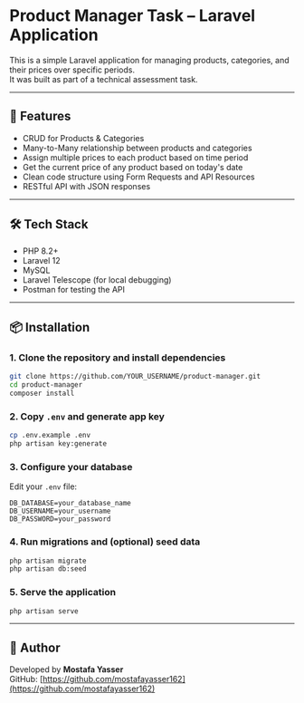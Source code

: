 # Product Manager Task – Laravel Application

This is a simple Laravel application for managing products, categories, and their prices over specific periods.  
It was built as part of a technical assessment task.

---

## 🚀 Features

-   CRUD for Products & Categories
-   Many-to-Many relationship between products and categories
-   Assign multiple prices to each product based on time period
-   Get the current price of any product based on today's date
-   Clean code structure using Form Requests and API Resources
-   RESTful API with JSON responses

---

## 🛠️ Tech Stack

-   PHP 8.2+
-   Laravel 12
-   MySQL
-   Laravel Telescope (for local debugging)
-   Postman for testing the API

---

## 📦 Installation

### 1. Clone the repository and install dependencies

```bash
git clone https://github.com/YOUR_USERNAME/product-manager.git
cd product-manager
composer install
```

### 2. Copy `.env` and generate app key

```bash
cp .env.example .env
php artisan key:generate
```

### 3. Configure your database

Edit your `.env` file:

```env
DB_DATABASE=your_database_name
DB_USERNAME=your_username
DB_PASSWORD=your_password
```

### 4. Run migrations and (optional) seed data

```bash
php artisan migrate
php artisan db:seed
```

### 5. Serve the application

```bash
php artisan serve
```

---

## 🤝 Author

Developed by **Mostafa Yasser**  
GitHub: [https://github.com/mostafayasser162](https://github.com/mostafayasser162)
